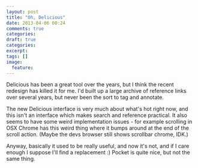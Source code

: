```yaml
---
layout: post
title: "Oh, Delicious"
date: 2013-04-06 00:24
comments: true
categories:
draft: true
categories:
excerpt:
tags: []
image:
  feature:
---
```


Delicious has been a great tool over the years, but I think the recent redesign has killed it for me. I'd built up a large archive of reference links over several years, but never been the sort to tag and annotate.

The new Delicious interface is very much about what's hot right now, and this isn't an interface which makes search and reference practical. It also seems to have some weird implementation issues - for example scrolling in OSX Chrome has this weird thing where it bumps around at the end of the scroll action. (Maybe the devs browser still shows scrollbar chrome, IDK.)

Anyway, basically it used to be really useful, and now it's not, and if I care enough I suppose I'll find a replacement :) Pocket is quite nice, but not the same thing.
